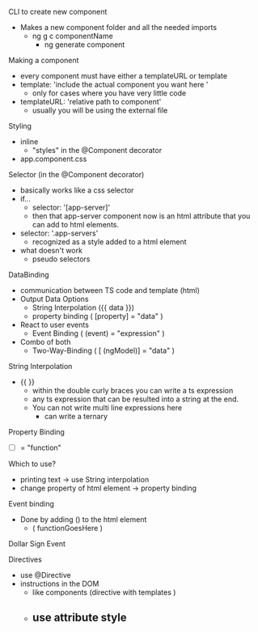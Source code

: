 CLI to create new component
- Makes a new component folder and all the needed imports
  - ng g c componentName
    - ng generate component

Making a component 
- every component must have either a templateURL or template
- template: 'include the actual component you want here '
  - only for cases where you have very little code
- templateURL: 'relative path to component'
  - usually you will be using the external file

Styling
- inline
  - "styles" in the @Component decorator
- app.component.css

Selector (in the @Component decorator)
- basically works like a css selector
- if...
  - selector: '[app-server]'
  - then that app-server component now is an html attribute that you can add to html elements. 
- selector: '.app-servers'
  - recognized as a style added to a html element
- what doesn't work 
  - pseudo selectors

DataBinding
- communication between TS code and template (html)
- Output Data Options 
  - String Interpolation ({{ data }})
  - property binding ( [property] = "data" )
- React to user events
  - Event Binding ( (event) = "expression" )
- Combo of both 
  - Two-Way-Binding ( [ (ngModel)] = "data" )

String Interpolation 
- {{ }}
  - within the double curly braces you can write a ts expression 
  - any ts expression that can be resulted into a string at the end. 
  - You can not write multi line expressions here 
    - can write a ternary

Property Binding 
- [ ] = "function"

Which to use? 
- printing text -> use String interpolation 
- change property of html element -> property binding

Event binding 
- Done by adding () to the html element
  - ( functionGoesHere )

Dollar Sign Event

Directives 
- use @Directive
- instructions in the DOM 
  - like components (directive with templates )
  - use attribute style 
    - 



















